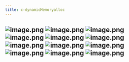 ```yaml
---
title: c-dynamicMemoryalloc
---
```


## ![image.png](../assets/pages_c-dynamicmemoryalloc_1615820224488_0.png) ![image.png](../assets/pages_c-dynamicmemoryalloc_1615820332104_0.png) ![image.png](../assets/pages_c-dynamicmemoryalloc_1615820388166_0.png) ![image.png](../assets/pages_c-dynamicmemoryalloc_1615820525086_0.png) ![image.png](../assets/pages_c-dynamicmemoryalloc_1615820552375_0.png) ![image.png](../assets/pages_c-dynamicmemoryalloc_1615820649234_0.png) ![image.png](../assets/pages_c-dynamicmemoryalloc_1615820684490_0.png) ![image.png](../assets/pages_c-dynamicmemoryalloc_1615820860938_0.png) ![image.png](../assets/pages_c-dynamicmemoryalloc_1615820876012_0.png) ![image.png](../assets/pages_c-dynamicmemoryalloc_1615821101963_0.png) ![image.png](../assets/pages_c-dynamicmemoryalloc_1615821278243_0.png) ![image.png](../assets/pages_c-dynamicmemoryalloc_1615821317037_0.png)

